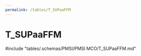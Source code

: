 ```yaml
---
permalink: /tables/T_SUPaaFFM
---
```

# T\_SUPaaFFM
<!-- SPDX-License-Identifier: MPL-2.0 -->

<!-- ATTENTION : Ne pas supprimer ou modifier la ligne ci-dessous -->
#include "tables/.schemas/PMSI/PMSI MCO/T_SUPaaFFM.md"
<!-- ATTENTION : Ne pas supprimer ou modifier la ligne ci-dessus -->
